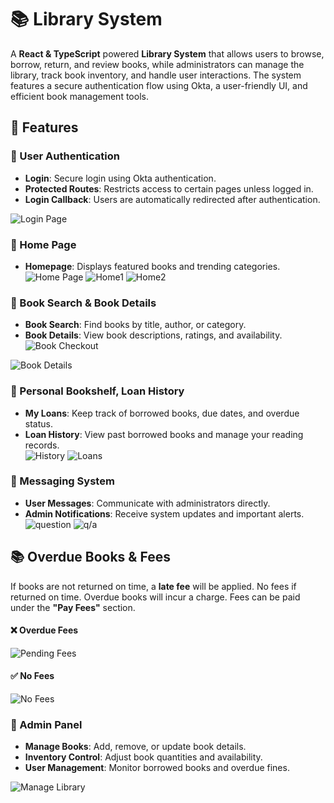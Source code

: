 # 📚 Library System

A **React & TypeScript** powered **Library System** that allows users to browse, borrow, return, and review books, while administrators can manage the library, track book inventory, and handle user interactions. The system features a secure authentication flow using Okta, a user-friendly UI, and efficient book management tools.


## 🌟 Features

### 🎥 User Authentication
- **Login**: Secure login using Okta authentication.
- **Protected Routes**: Restricts access to certain pages unless logged in.
- **Login Callback**: Users are automatically redirected after authentication.

![Login Page](src/Images/screenshot/login.png)


### 🔹 Home Page
- **Homepage**: Displays featured books and trending categories.
 ![Home Page](src/Images/screenshot/home.png)
![Home1](https://raw.githubusercontent.com/nanacode4/library-frontend/main/src/Images/screenshot/h2.png)
![Home2](https://raw.githubusercontent.com/nanacode4/library-frontend/main/src/Images/screenshot/h3.png)



### 📜 Book Search & Book Details
- **Book Search**: Find books by title, author, or category.
- **Book Details**: View book descriptions, ratings, and availability.
 ![Book Checkout](https://raw.githubusercontent.com/nanacode4/library-frontend/main/src/Images/screenshot/Book%20Checkout.png)


![Book Details](https://raw.githubusercontent.com/nanacode4/library-frontend/main/src/Images/screenshot/book%20details.png)





### 📖 Personal Bookshelf, Loan History 
- **My Loans**: Keep track of borrowed books, due dates, and overdue status.  
- **Loan History**: View past borrowed books and manage your reading records.  
![History](https://raw.githubusercontent.com/nanacode4/library-frontend/main/src/Images/screenshot/history.png)
![Loans](src/Images/screenshot/loans.png) 




### 💬 Messaging System
- **User Messages**: Communicate with administrators directly.
- **Admin Notifications**: Receive system updates and important alerts.
![question](https://raw.githubusercontent.com/nanacode4/library-frontend/main/src/Images/screenshot/qa%20respond.png)
![q/a](https://raw.githubusercontent.com/nanacode4/library-frontend/main/src/Images/screenshot/sub%20-q.png)

## 📚 Overdue Books & Fees

If books are not returned on time, a **late fee** will be applied. No fees if returned on time. Overdue books will incur a charge. Fees can be paid under the **"Pay Fees"** section.
#### ❌ Overdue Fees  
![Pending Fees](https://raw.githubusercontent.com/nanacode4/library-frontend/main/src/Images/screenshot/p1.png)

#### ✅ No Fees  
![No Fees](https://raw.githubusercontent.com/nanacode4/library-frontend/main/src/Images/screenshot/p2.png)



### 🚀 Admin Panel
- **Manage Books**: Add, remove, or update book details.
- **Inventory Control**: Adjust book quantities and availability.
- **User Management**: Monitor borrowed books and overdue fines.

![Manage Library](https://raw.githubusercontent.com/nanacode4/library-frontend/main/src/Images/screenshot/manage%20library.png)


